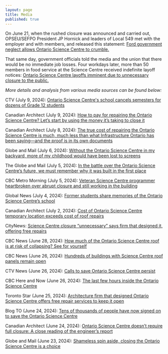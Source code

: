 ```yaml
---
layout: page
title: Media
published: true
---
```

On June 21, when the rushed closure was announced and carried out, OPSEU/SEFPO President JP Hornick and leaders of Local 549 met with the employer and with members, and released this statement: [Ford government neglect allows Ontario Science Centre to crumble.](https://opseu.org/news/ford-government-neglect-allows-ontario-science-centre-to-crumble/230029/)

That same day, government officials told the media and the union that there would be no immediate job losses. Four workdays later, more than 50 members in food service at the Science Centre received indefinite layoff notices: 
[Ontario Science Centre layoffs imminent due to unnecessary closure to the public.](https://opseu.org/news/ontario-science-centre-layoffs-imminent-due-to-unnecessary-closure-to-the-public/231895/)

*More details and analysis from various media sources can be found below:*

CTV (July 9, 2024): [Ontario Science Centre's school cancels semesters for dozens of Grade 12 students](https://toronto.ctvnews.ca/ontario-science-centre-s-school-cancels-semesters-for-dozens-of-grade-12-students-1.6957440)

Canadian Architect (July 9, 2024): [How to pay for repairing the Ontario Science Centre? Let’s start by using the money it’s taking to close it](https://www.canadianarchitect.com/how-to-pay-for-repairing-the-ontario-science-centre-lets-start-by-using-the-money-its-taking-to-close-and-demolish-it/)

Canadian Architect (July 8, 2024): [The true cost of repairing the Ontario Science Centre is much, much less than what Infrastructure Ontario has been saying—and the proof is in its own documents](https://www.canadianarchitect.com/the-true-cost-of-repairing-the-ontario-science-centre-is-much-much-less-than-what-infrastructure-ontario-has-been-saying-and-the-proof-is-in-its-own-documents/)

Globe and Mail (July 6, 2024): [Without the Ontario Science Centre in my backyard, more of my childhood would have been lost to screens](https://www.theglobeandmail.com/opinion/article-without-the-ontario-science-centre-in-my-backyard-more-of-my-childhood/)

The Globe and Mail (July 5, 2024): [In the battle over the Ontario Science Centre’s future, we must remember why it was built in the first place](https://www.theglobeandmail.com/opinion/article-in-the-battle-over-the-ontario-science-centres-future-we-must-remember/)

CBC Metro Morning (July 5, 2024): [Veteran Science Centre programmer heartbroken over abrupt closure and still working in the building](https://www.cbc.ca/listen/live-radio/1-39-metro-morning/clip/16079666-veteran-science-centre-programmer-heartbroken-abrupt-closure-still)

Global News (July 4, 2024): [Former students share memories of the Ontario Science Centre’s school](https://globalnews.ca/news/10603848/former-students-share-memorie-ontario-science-centre-school/)

Canadian Architect (July 2, 2024): [Cost of Ontario Science Centre temporary location exceeds cost of roof repairs](https://www.canadianarchitect.com/cost-of-ontario-science-centre-temporary-location-exceeds-cost-of-roof-repairs/)

CityNews: [Science Centre closure “unnecessary” says firm that designed it, offering free repairs](https://toronto.citynews.ca/video/2024/06/26/science-centre-closure-unnecessary-says-firm-that-designed-it-offering-free-repairs/)

CBC News (June 28, 2024): [How much of the Ontario Science Centre roof is at risk of collapsing? See for yourself](https://www.cbc.ca/news/canada/toronto/ontario-science-centre-closure-explained-1.7247957)

CBC News (June 26, 2024): [Hundreds of buildings with Science Centre roof panels remain open](https://www.cbc.ca/news/canada/toronto/ontario-science-centre-closure-roof-concrete-panels-raac-1.7245973)

CTV News (June 26, 2024): [Calls to save Ontario Science Centre persist](https://toronto.ctvnews.ca/video/c2947867-calls-to-save-ontario-science-centre-persist)

CBC Here and Now (June 26, 2024): [The last few hours inside the Ontario Science Centre](https://www.cbc.ca/listen/live-radio/1-82-here-and-now-toronto/clip/16077952-the-last-hours-inside-ontario-science-centre)

Toronto Star (June 25, 2024): [Architecture firm that designed Ontario Science Centre offers free repair services to keep it open](https://www.thestar.com/news/gta/architecture-firm-that-designed-ontario-science-centre-offers-free-repair-services-to-keep-it-open/article_cd7ed046-3346-11ef-9531-2b0c8746aca5.html)

Blog TO (June 24, 2024): [Tens of thousands of people have now signed on to save the Ontario Science Centre](https://www.blogto.com/city/2024/06/tens-thousands-people-save-ontario-science-centre/)

Canadian Architect (June 24, 2024): [Ontario Science Centre doesn’t require full closure: A close reading of the engineer’s report](https://www.canadianarchitect.com/ontario-science-centre-doesnt-require-full-closure-a-close-reading-of-the-engineers-report/)

Globe and Mail (June 23, 2024): [Shameless spin aside, closing the Ontario Science Centre is a choice](https://www.theglobeandmail.com/arts/art-and-architecture/article-doug-ford-killed-the-ontario-science-centre/)
